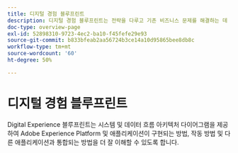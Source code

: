 ```yaml
---
title: 디지털 경험 블루프린트
description: 디지털 경험 블루프린트는 전략을 다루고 기존 비즈니스 문제를 해결하는 데 사용할 수 있는 반복 가능한 구현입니다. 블루프린트는 가치 창출에 걸리는 시간을 줄이고 성공하기 위한 빠른 길을 제시합니다.
doc-type: overview-page
exl-id: 52898310-9723-4ec2-ba10-f45fefe29e93
source-git-commit: b833bfeab2aa56724b3ce14a10d95865bee8db8c
workflow-type: tm+mt
source-wordcount: '60'
ht-degree: 50%

---
```


# 디지털 경험 블루프린트

Digital Experience 블루프린트는 시스템 및 데이터 흐름 아키텍처 다이어그램을 제공하여 Adobe Experience Platform 및 애플리케이션이 구현되는 방법, 작동 방법 및 다른 애플리케이션과 통합되는 방법을 더 잘 이해할 수 있도록 합니다.